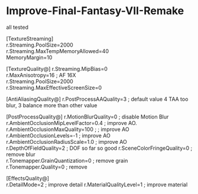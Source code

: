 # Improve-Final-Fantasy-VII-Remake

all tested

[TextureStreaming]  
r.Streaming.PoolSize=2000  
r.Streaming.MaxTempMemoryAllowed=40  
MemoryMargin=10  

[TextureQuality@]
r.Streaming.MipBias=0          
r.MaxAnisotropy=16 ; AF 16X   
r.Streaming.PoolSize=2000    
r.Streaming.MaxEffectiveScreenSize=0  

[AntiAliasingQuality@]
r.PostProcessAAQuality=3 ; default value 4 TAA too blur, 3 balance more than other value

[PostProcessQuality@]
r.MotionBlurQuality=0 ; disable Motion Blur
r.AmbientOcclusionMipLevelFactor=0.4 ; improve AO.  
r.AmbientOcclusionMaxQuality=100 ; ; improve AO     
r.AmbientOcclusionLevels=-1 ; improve AO    
r.AmbientOcclusionRadiusScale=1.0 ; improve AO      
r.DepthOfFieldQuality=2 ; DOF so far so good
r.SceneColorFringeQuality=0 ; remove blur  
r.Tonemapper.GrainQuantization=0 ; remove grain  
r.Tonemapper.Quality=0 ; remove

[EffectsQuality@]  
r.DetailMode=2 ; improve detail
r.MaterialQualityLevel=1 ; improve material
